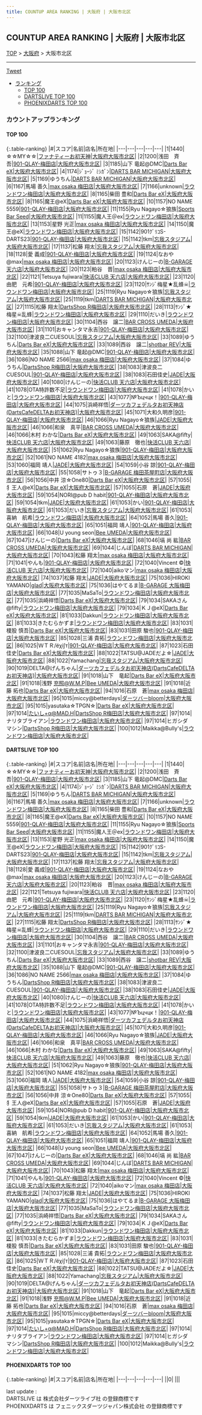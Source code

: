 ```yaml
---
title: COUNTUP AREA RANKING | 大阪府 | 大阪市北区
---
```

## COUNTUP AREA RANKING | 大阪府 | 大阪市北区

[TOP](/darts/rank/) > [大阪府](/darts/rank/大阪府/) > 大阪市北区

___

<a href="https://twitter.com/share?ref_src=twsrc%5Etfw" data-text="COUNTUP AREA RANKING | 大阪府大阪市北区" class="twitter-share-button" data-hashtags="DARTSLIVE,PHOENIXDARTS,darts,ダーツ" data-show-count="false">Tweet</a>

* [ランキング](#カウントアップランキング)
    * [TOP 100](#top-100)
    * [DARTSLIVE TOP 100](#dartslive-top-100)
    * [PHOENIXDARTS TOP 100](#phoenixdarts-top-100)

### カウントアップランキング

#### TOP 100



{:.table-ranking}
|#|スコア|名前|店名|所在地|
|---|---|---|---|---|
|1|1440|<span class="rank-name-dl">☆☆MY☆☆</span>|<a href="https://search.dartslive.com/jp/shop/dbeef6a2db923aab0d9b047a20a7ba1e">ファナティーお初天神</a>|<a href="/darts/rank/大阪府/大阪市北区">大阪府大阪市北区</a>|
|2|1200|<span class="rank-name-dl">浅田　斉吾</span>|<a href="https://search.dartslive.com/jp/shop/b01107f9591fd3bba3f63593b5358cc4">901-QLAY-梅田店</a>|<a href="/darts/rank/大阪府/大阪市北区">大阪府大阪市北区</a>|
|3|1185|<span class="rank-name-dl">山下 竜起@DMC</span>|<a href="https://search.dartslive.com/jp/shop/bdfafc15e5af3b910d9b047a20a7ba1e">Darts Bar eX</a>|<a href="/darts/rank/大阪府/大阪市北区">大阪府大阪市北区</a>|
|4|1174|<span class="rank-name-dl">ｼﾞｮｰｼﾞ ﾐｼｶﾞﾝ</span>|<a href="https://search.dartslive.com/jp/shop/2f545869ced206690d9b047a20a7ba1e">DARTS BAR MICHIGAN</a>|<a href="/darts/rank/大阪府/大阪市北区">大阪府大阪市北区</a>|
|5|1169|<span class="rank-name-dl">ゆうちん</span>|<a href="https://search.dartslive.com/jp/shop/2f545869ced206690d9b047a20a7ba1e">DARTS BAR MICHIGAN</a>|<a href="/darts/rank/大阪府/大阪市北区">大阪府大阪市北区</a>|
|6|1167|<span class="rank-name-dl">馬場 善久</span>|<a href="https://search.dartslive.com/jp/shop/d049acd619ee2217f454cb89828a1cfe">max osaka 梅田店</a>|<a href="/darts/rank/大阪府/大阪市北区">大阪府大阪市北区</a>|
|7|1166|<span class="rank-name-dl">unknown</span>|<a href="https://search.dartslive.com/jp/shop/b9bc068ea231b1f00d9b047a20a7ba1e">ラウンドワン梅田店</a>|<a href="/darts/rank/大阪府/大阪市北区">大阪府大阪市北区</a>|
|8|1165|<span class="rank-name-dl">柴田 豊和</span>|<a href="https://search.dartslive.com/jp/shop/bdfafc15e5af3b910d9b047a20a7ba1e">Darts Bar eX</a>|<a href="/darts/rank/大阪府/大阪市北区">大阪府大阪市北区</a>|
|8|1165|<span class="rank-name-dl">魔王@eX</span>|<a href="https://search.dartslive.com/jp/shop/bdfafc15e5af3b910d9b047a20a7ba1e">Darts Bar eX</a>|<a href="/darts/rank/大阪府/大阪市北区">大阪府大阪市北区</a>|
|10|1157|<span class="rank-name-dl">NO NAME 5559</span>|<a href="https://search.dartslive.com/jp/shop/b01107f9591fd3bba3f63593b5358cc4">901-QLAY-梅田店</a>|<a href="/darts/rank/大阪府/大阪市北区">大阪府大阪市北区</a>|
|11|1155|<span class="rank-name-dl">Ryu Nagayo☆狼族</span>|<a href="https://search.dartslive.com/jp/shop/f0a7940f7e4a27fa0d9b047a20a7ba1e">Sports Bar Seed</a>|<a href="/darts/rank/大阪府/大阪市北区">大阪府大阪市北区</a>|
|11|1155|<span class="rank-name-dl">魔人王＠ex</span>|<a href="https://search.dartslive.com/jp/shop/b9bc068ea231b1f00d9b047a20a7ba1e">ラウンドワン梅田店</a>|<a href="/darts/rank/大阪府/大阪市北区">大阪府大阪市北区</a>|
|13|1153|<span class="rank-name-dl">星野 光正</span>|<a href="https://search.dartslive.com/jp/shop/d049acd619ee2217f454cb89828a1cfe">max osaka 梅田店</a>|<a href="/darts/rank/大阪府/大阪市北区">大阪府大阪市北区</a>|
|14|1150|<span class="rank-name-dl">魔王@eX</span>|<a href="https://search.dartslive.com/jp/shop/b9bc068ea231b1f00d9b047a20a7ba1e">ラウンドワン梅田店</a>|<a href="/darts/rank/大阪府/大阪市北区">大阪府大阪市北区</a>|
|15|1142|<span class="rank-name-dl">901ｸﾞﾘｺS-DARTS23</span>|<a href="https://search.dartslive.com/jp/shop/b01107f9591fd3bba3f63593b5358cc4">901-QLAY-梅田店</a>|<a href="/darts/rank/大阪府/大阪市北区">大阪府大阪市北区</a>|
|15|1142|<span class="rank-name-dl">tkm</span>|<a href="https://search.dartslive.com/jp/shop/4c50b821b3d02dc725d56fb0e5c39bac">忘我スタジアム</a>|<a href="/darts/rank/大阪府/大阪市北区">大阪府大阪市北区</a>|
|17|1137|<span class="rank-name-dl">松藤 翔太</span>|<a href="https://search.dartslive.com/jp/shop/4c50b821b3d02dc725d56fb0e5c39bac">忘我スタジアム</a>|<a href="/darts/rank/大阪府/大阪市北区">大阪府大阪市北区</a>|
|18|1128|<span class="rank-name-dl">愛 義成</span>|<a href="https://search.dartslive.com/jp/shop/b01107f9591fd3bba3f63593b5358cc4">901-QLAY-梅田店</a>|<a href="/darts/rank/大阪府/大阪市北区">大阪府大阪市北区</a>|
|19|1124|<span class="rank-name-dl">なおや@max</span>|<a href="https://search.dartslive.com/jp/shop/d049acd619ee2217f454cb89828a1cfe">max osaka 梅田店</a>|<a href="/darts/rank/大阪府/大阪市北区">大阪府大阪市北区</a>|
|20|1123|<span class="rank-name-dl">けんじーの</span>|<a href="https://search.dartslive.com/jp/shop/53a54323d71b4c33b21333aee1bd51e4">B-GARAGE 天六店</a>|<a href="/darts/rank/大阪府/大阪市北区">大阪府大阪市北区</a>|
|20|1123|<span class="rank-name-dl">粕谷　晋</span>|<a href="https://search.dartslive.com/jp/shop/d049acd619ee2217f454cb89828a1cfe">max osaka 梅田店</a>|<a href="/darts/rank/大阪府/大阪市北区">大阪府大阪市北区</a>|
|22|1121|<span class="rank-name-dl">Tetsuya fujiwara</span>|<a href="https://search.dartslive.com/jp/shop/f37ffdd76e2d326725d56fb0e5c39bac">快活CLUB 天六店</a>|<a href="/darts/rank/大阪府/大阪市北区">大阪府大阪市北区</a>|
|23|1120|<span class="rank-name-dl">由肥　元希</span>|<a href="https://search.dartslive.com/jp/shop/b01107f9591fd3bba3f63593b5358cc4">901-QLAY-梅田店</a>|<a href="/darts/rank/大阪府/大阪市北区">大阪府大阪市北区</a>|
|23|1120|<span class="rank-name-dl">ｻﾝｼﾞ梅星★乱蜂☠</span>|<a href="https://search.dartslive.com/jp/shop/b9bc068ea231b1f00d9b047a20a7ba1e">ラウンドワン梅田店</a>|<a href="/darts/rank/大阪府/大阪市北区">大阪府大阪市北区</a>|
|25|1119|<span class="rank-name-dl">Ryu Nagayo☆狼族</span>|<a href="https://search.dartslive.com/jp/shop/4c50b821b3d02dc725d56fb0e5c39bac">忘我スタジアム</a>|<a href="/darts/rank/大阪府/大阪市北区">大阪府大阪市北区</a>|
|25|1119|<span class="rank-name-dl">tkm</span>|<a href="https://search.dartslive.com/jp/shop/2f545869ced206690d9b047a20a7ba1e">DARTS BAR MICHIGAN</a>|<a href="/darts/rank/大阪府/大阪市北区">大阪府大阪市北区</a>|
|27|1115|<span class="rank-name-dl">松藤 翔太</span>|<a href="https://search.dartslive.com/jp/shop/36cd61b23cb761e928032249b44395af">DartsShop R梅田店</a>|<a href="/darts/rank/大阪府/大阪市北区">大阪府大阪市北区</a>|
|28|1113|<span class="rank-name-dl">ｻﾝｼﾞ★梅星☠乱蜂</span>|<a href="https://search.dartslive.com/jp/shop/b9bc068ea231b1f00d9b047a20a7ba1e">ラウンドワン梅田店</a>|<a href="/darts/rank/大阪府/大阪市北区">大阪府大阪市北区</a>|
|29|1110|<span class="rank-name-dl">だいき</span>|<a href="https://search.dartslive.com/jp/shop/b9bc068ea231b1f00d9b047a20a7ba1e">ラウンドワン梅田店</a>|<a href="/darts/rank/大阪府/大阪市北区">大阪府大阪市北区</a>|
|30|1104|<span class="rank-name-dl">西谷　譲二</span>|<a href="https://search.dartslive.com/jp/shop/d9b52c26d9aefc120d9b047a20a7ba1e">BAR CROSS UMEDA</a>|<a href="/darts/rank/大阪府/大阪市北区">大阪府大阪市北区</a>|
|31|1101|<span class="rank-name-dl">おキャンタマ永吉</span>|<a href="https://search.dartslive.com/jp/shop/b01107f9591fd3bba3f63593b5358cc4">901-QLAY-梅田店</a>|<a href="/darts/rank/大阪府/大阪市北区">大阪府大阪市北区</a>|
|32|1100|<span class="rank-name-dl">津波良二CUESOUL</span>|<a href="https://search.dartslive.com/jp/shop/4c50b821b3d02dc725d56fb0e5c39bac">忘我スタジアム</a>|<a href="/darts/rank/大阪府/大阪市北区">大阪府大阪市北区</a>|
|33|1089|<span class="rank-name-dl">ゆうちん</span>|<a href="https://search.dartslive.com/jp/shop/bdfafc15e5af3b910d9b047a20a7ba1e">Darts Bar eX</a>|<a href="/darts/rank/大阪府/大阪市北区">大阪府大阪市北区</a>|
|33|1089|<span class="rank-name-dl">西谷　譲二</span>|<a href="https://search.dartslive.com/jp/shop/a60caa9b32457574790ab824ce8730e5">shotbar REV</a>|<a href="/darts/rank/大阪府/大阪市北区">大阪府大阪市北区</a>|
|35|1088|<span class="rank-name-dl">山下 竜起@DMC</span>|<a href="https://search.dartslive.com/jp/shop/b01107f9591fd3bba3f63593b5358cc4">901-QLAY-梅田店</a>|<a href="/darts/rank/大阪府/大阪市北区">大阪府大阪市北区</a>|
|36|1086|<span class="rank-name-dl">NO NAME 2566</span>|<a href="https://search.dartslive.com/jp/shop/d049acd619ee2217f454cb89828a1cfe">max osaka 梅田店</a>|<a href="/darts/rank/大阪府/大阪市北区">大阪府大阪市北区</a>|
|37|1084|<span class="rank-name-dl">ゆうちん</span>|<a href="https://search.dartslive.com/jp/shop/36cd61b23cb761e928032249b44395af">DartsShop R梅田店</a>|<a href="/darts/rank/大阪府/大阪市北区">大阪府大阪市北区</a>|
|38|1083|<span class="rank-name-dl">津波良二CUESOUL</span>|<a href="https://search.dartslive.com/jp/shop/b01107f9591fd3bba3f63593b5358cc4">901-QLAY-梅田店</a>|<a href="/darts/rank/大阪府/大阪市北区">大阪府大阪市北区</a>|
|38|1083|<span class="rank-name-dl">石田佳史</span>|<a href="https://search.dartslive.com/jp/shop/65b484f3b7c6c8150d9b047a20a7ba1e">JADE</a>|<a href="/darts/rank/大阪府/大阪市北区">大阪府大阪市北区</a>|
|40|1080|<span class="rank-name-dl">けんじーの</span>|<a href="https://search.dartslive.com/jp/shop/f37ffdd76e2d326725d56fb0e5c39bac">快活CLUB 天六店</a>|<a href="/darts/rank/大阪府/大阪市北区">大阪府大阪市北区</a>|
|41|1078|<span class="rank-name-dl">OTA特許数不足</span>|<a href="https://search.dartslive.com/jp/shop/b9bc068ea231b1f00d9b047a20a7ba1e">ラウンドワン梅田店</a>|<a href="/darts/rank/大阪府/大阪市北区">大阪府大阪市北区</a>|
|41|1078|<span class="rank-name-dl">かいと</span>|<a href="https://search.dartslive.com/jp/shop/b9bc068ea231b1f00d9b047a20a7ba1e">ラウンドワン梅田店</a>|<a href="/darts/rank/大阪府/大阪市北区">大阪府大阪市北区</a>|
|43|1077|<span class="rank-name-dl">№Ъцчцк！</span>|<a href="https://search.dartslive.com/jp/shop/b01107f9591fd3bba3f63593b5358cc4">901-QLAY-梅田店</a>|<a href="/darts/rank/大阪府/大阪市北区">大阪府大阪市北区</a>|
|44|1075|<span class="rank-name-dl">浜崎祥悟</span>|<a href="https://search.dartslive.com/jp/shop/04b99e033433a59b0d9b047a20a7ba1e">ダーツカフェデルタお初天神店(DartsCafeDELTAお初天神店)</a>|<a href="/darts/rank/大阪府/大阪市北区">大阪府大阪市北区</a>|
|45|1071|<span class="rank-name-dl">大和久明彦</span>|<a href="https://search.dartslive.com/jp/shop/b01107f9591fd3bba3f63593b5358cc4">901-QLAY-梅田店</a>|<a href="/darts/rank/大阪府/大阪市北区">大阪府大阪市北区</a>|
|46|1066|<span class="rank-name-dl">Ryu Nagayo☆狼族</span>|<a href="https://search.dartslive.com/jp/shop/65b484f3b7c6c8150d9b047a20a7ba1e">JADE</a>|<a href="/darts/rank/大阪府/大阪市北区">大阪府大阪市北区</a>|
|46|1066|<span class="rank-name-dl">和泉　真平</span>|<a href="https://search.dartslive.com/jp/shop/d9b52c26d9aefc120d9b047a20a7ba1e">BAR CROSS UMEDA</a>|<a href="/darts/rank/大阪府/大阪市北区">大阪府大阪市北区</a>|
|46|1066|<span class="rank-name-dl">木村 わかな</span>|<a href="https://search.dartslive.com/jp/shop/bdfafc15e5af3b910d9b047a20a7ba1e">Darts Bar eX</a>|<a href="/darts/rank/大阪府/大阪市北区">大阪府大阪市北区</a>|
|49|1063|<span class="rank-name-dl">SAKA@fifty</span>|<a href="https://search.dartslive.com/jp/shop/f37ffdd76e2d326725d56fb0e5c39bac">快活CLUB 天六店</a>|<a href="/darts/rank/大阪府/大阪市北区">大阪府大阪市北区</a>|
|49|1063|<span class="rank-name-dl">藤原　徹也</span>|<a href="https://search.dartslive.com/jp/shop/f37ffdd76e2d326725d56fb0e5c39bac">快活CLUB 天六店</a>|<a href="/darts/rank/大阪府/大阪市北区">大阪府大阪市北区</a>|
|51|1062|<span class="rank-name-dl">Ryu Nagayo☆狼族</span>|<a href="https://search.dartslive.com/jp/shop/b01107f9591fd3bba3f63593b5358cc4">901-QLAY-梅田店</a>|<a href="/darts/rank/大阪府/大阪市北区">大阪府大阪市北区</a>|
|52|1061|<span class="rank-name-dl">NO NAME 4182</span>|<a href="https://search.dartslive.com/jp/shop/d049acd619ee2217f454cb89828a1cfe">max osaka 梅田店</a>|<a href="/darts/rank/大阪府/大阪市北区">大阪府大阪市北区</a>|
|53|1060|<span class="rank-name-dl">福岡 靖人</span>|<a href="https://search.dartslive.com/jp/shop/65b484f3b7c6c8150d9b047a20a7ba1e">JADE</a>|<a href="/darts/rank/大阪府/大阪市北区">大阪府大阪市北区</a>|
|54|1059|<span class="rank-name-dl">小谷 諒</span>|<a href="https://search.dartslive.com/jp/shop/b01107f9591fd3bba3f63593b5358cc4">901-QLAY-梅田店</a>|<a href="/darts/rank/大阪府/大阪市北区">大阪府大阪市北区</a>|
|55|1058|<span class="rank-name-dl">サトゥ３</span>|<a href="https://search.dartslive.com/jp/shop/c4dcb1ae75a7708fb21333aee1bd51e4">B-GARAGE 梅田茶屋町店</a>|<a href="/darts/rank/大阪府/大阪市北区">大阪府大阪市北区</a>|
|56|1056|<span class="rank-name-dl">中井 涼☆One80</span>|<a href="https://search.dartslive.com/jp/shop/bdfafc15e5af3b910d9b047a20a7ba1e">Darts Bar eX</a>|<a href="/darts/rank/大阪府/大阪市北区">大阪府大阪市北区</a>|
|57|1055|<span class="rank-name-dl">犭王人@eX</span>|<a href="https://search.dartslive.com/jp/shop/bdfafc15e5af3b910d9b047a20a7ba1e">Darts Bar eX</a>|<a href="/darts/rank/大阪府/大阪市北区">大阪府大阪市北区</a>|
|57|1055|<span class="rank-name-dl">石原　蒼</span>|<a href="https://search.dartslive.com/jp/shop/65b484f3b7c6c8150d9b047a20a7ba1e">JADE</a>|<a href="/darts/rank/大阪府/大阪市北区">大阪府大阪市北区</a>|
|59|1054|<span class="rank-name-dl">NORI@pub D habit</span>|<a href="https://search.dartslive.com/jp/shop/b01107f9591fd3bba3f63593b5358cc4">901-QLAY-梅田店</a>|<a href="/darts/rank/大阪府/大阪市北区">大阪府大阪市北区</a>|
|59|1054|<span class="rank-name-dl">tkm</span>|<a href="https://search.dartslive.com/jp/shop/65b484f3b7c6c8150d9b047a20a7ba1e">JADE</a>|<a href="/darts/rank/大阪府/大阪市北区">大阪府大阪市北区</a>|
|61|1053|<span class="rank-name-dl">かい</span>|<a href="https://search.dartslive.com/jp/shop/b01107f9591fd3bba3f63593b5358cc4">901-QLAY-梅田店</a>|<a href="/darts/rank/大阪府/大阪市北区">大阪府大阪市北区</a>|
|61|1053|<span class="rank-name-dl">だいき</span>|<a href="https://search.dartslive.com/jp/shop/4c50b821b3d02dc725d56fb0e5c39bac">忘我スタジアム</a>|<a href="/darts/rank/大阪府/大阪市北区">大阪府大阪市北区</a>|
|61|1053|<span class="rank-name-dl">喜納　航希</span>|<a href="https://search.dartslive.com/jp/shop/b9bc068ea231b1f00d9b047a20a7ba1e">ラウンドワン梅田店</a>|<a href="/darts/rank/大阪府/大阪市北区">大阪府大阪市北区</a>|
|64|1052|<span class="rank-name-dl">馬場 善久</span>|<a href="https://search.dartslive.com/jp/shop/b01107f9591fd3bba3f63593b5358cc4">901-QLAY-梅田店</a>|<a href="/darts/rank/大阪府/大阪市北区">大阪府大阪市北区</a>|
|65|1051|<span class="rank-name-dl">福岡 靖人</span>|<a href="https://search.dartslive.com/jp/shop/b01107f9591fd3bba3f63593b5358cc4">901-QLAY-梅田店</a>|<a href="/darts/rank/大阪府/大阪市北区">大阪府大阪市北区</a>|
|66|1048|<span class="rank-name-dl">U young seon</span>|<a href="https://search.dartslive.com/jp/shop/a50d9c09e748dc570d9b047a20a7ba1e">Bee UMEDA</a>|<a href="/darts/rank/大阪府/大阪市北区">大阪府大阪市北区</a>|
|67|1047|<span class="rank-name-dl">けんじーの</span>|<a href="https://search.dartslive.com/jp/shop/bdfafc15e5af3b910d9b047a20a7ba1e">Darts Bar eX</a>|<a href="/darts/rank/大阪府/大阪市北区">大阪府大阪市北区</a>|
|68|1046|<span class="rank-name-dl">塙 尚 紘</span>|<a href="https://search.dartslive.com/jp/shop/d9b52c26d9aefc120d9b047a20a7ba1e">BAR CROSS UMEDA</a>|<a href="/darts/rank/大阪府/大阪市北区">大阪府大阪市北区</a>|
|69|1044|<span class="rank-name-dl">じんぼ</span>|<a href="https://search.dartslive.com/jp/shop/2f545869ced206690d9b047a20a7ba1e">DARTS BAR MICHIGAN</a>|<a href="/darts/rank/大阪府/大阪市北区">大阪府大阪市北区</a>|
|70|1043|<span class="rank-name-dl">松藤 翔太</span>|<a href="https://search.dartslive.com/jp/shop/d049acd619ee2217f454cb89828a1cfe">max osaka 梅田店</a>|<a href="/darts/rank/大阪府/大阪市北区">大阪府大阪市北区</a>|
|71|1041|<span class="rank-name-dl">やんも</span>|<a href="https://search.dartslive.com/jp/shop/b01107f9591fd3bba3f63593b5358cc4">901-QLAY-梅田店</a>|<a href="/darts/rank/大阪府/大阪市北区">大阪府大阪市北区</a>|
|72|1040|<span class="rank-name-dl">Vincent ©</span>|<a href="https://search.dartslive.com/jp/shop/f37ffdd76e2d326725d56fb0e5c39bac">快活CLUB 天六店</a>|<a href="/darts/rank/大阪府/大阪市北区">大阪府大阪市北区</a>|
|72|1040|<span class="rank-name-dl">aikoマン</span>|<a href="https://search.dartslive.com/jp/shop/d049acd619ee2217f454cb89828a1cfe">max osaka 梅田店</a>|<a href="/darts/rank/大阪府/大阪市北区">大阪府大阪市北区</a>|
|74|1037|<span class="rank-name-dl">松藤 翔太</span>|<a href="https://search.dartslive.com/jp/shop/65b484f3b7c6c8150d9b047a20a7ba1e">JADE</a>|<a href="/darts/rank/大阪府/大阪市北区">大阪府大阪市北区</a>|
|75|1036|<span class="rank-name-dl">HIROKI YAMANO</span>|<a href="https://search.dartslive.com/jp/shop/3447a9be4a363108fec1ae84bb28bd87">glad</a>|<a href="/darts/rank/大阪府/大阪市北区">大阪府大阪市北区</a>|
|75|1036|<span class="rank-name-dl">はやてるま</span>|<a href="https://search.dartslive.com/jp/shop/515b50e349475a26f454cb89828a1cfe">B-GARAGE 大阪梅田店</a>|<a href="/darts/rank/大阪府/大阪市北区">大阪府大阪市北区</a>|
|77|1035|<span class="rank-name-dl">MaSaTo</span>|<a href="https://search.dartslive.com/jp/shop/b9bc068ea231b1f00d9b047a20a7ba1e">ラウンドワン梅田店</a>|<a href="/darts/rank/大阪府/大阪市北区">大阪府大阪市北区</a>|
|77|1035|<span class="rank-name-dl">浜崎祥悟</span>|<a href="https://search.dartslive.com/jp/shop/bdfafc15e5af3b910d9b047a20a7ba1e">Darts Bar eX</a>|<a href="/darts/rank/大阪府/大阪市北区">大阪府大阪市北区</a>|
|79|1034|<span class="rank-name-dl">SAKAさん@fifty</span>|<a href="https://search.dartslive.com/jp/shop/b9bc068ea231b1f00d9b047a20a7ba1e">ラウンドワン梅田店</a>|<a href="/darts/rank/大阪府/大阪市北区">大阪府大阪市北区</a>|
|79|1034|<span class="rank-name-dl">ＫＪ@eX</span>|<a href="https://search.dartslive.com/jp/shop/bdfafc15e5af3b910d9b047a20a7ba1e">Darts Bar eX</a>|<a href="/darts/rank/大阪府/大阪市北区">大阪府大阪市北区</a>|
|81|1033|<span class="rank-name-dl">Dakkun</span>|<a href="https://search.dartslive.com/jp/shop/b9bc068ea231b1f00d9b047a20a7ba1e">ラウンドワン梅田店</a>|<a href="/darts/rank/大阪府/大阪市北区">大阪府大阪市北区</a>|
|81|1033|<span class="rank-name-dl">きたむらかずま</span>|<a href="https://search.dartslive.com/jp/shop/b9bc068ea231b1f00d9b047a20a7ba1e">ラウンドワン梅田店</a>|<a href="/darts/rank/大阪府/大阪市北区">大阪府大阪市北区</a>|
|83|1031|<span class="rank-name-dl">榎股 慎吾</span>|<a href="https://search.dartslive.com/jp/shop/bdfafc15e5af3b910d9b047a20a7ba1e">Darts Bar eX</a>|<a href="/darts/rank/大阪府/大阪市北区">大阪府大阪市北区</a>|
|83|1031|<span class="rank-name-dl">田原 駿也</span>|<a href="https://search.dartslive.com/jp/shop/b01107f9591fd3bba3f63593b5358cc4">901-QLAY-梅田店</a>|<a href="/darts/rank/大阪府/大阪市北区">大阪府大阪市北区</a>|
|85|1028|<span class="rank-name-dl">三浦 貴拓</span>|<a href="https://search.dartslive.com/jp/shop/b9bc068ea231b1f00d9b047a20a7ba1e">ラウンドワン梅田店</a>|<a href="/darts/rank/大阪府/大阪市北区">大阪府大阪市北区</a>|
|86|1025|<span class="rank-name-dl">ＷＴＲ/ёχi∫т</span>|<a href="https://search.dartslive.com/jp/shop/b01107f9591fd3bba3f63593b5358cc4">901-QLAY-梅田店</a>|<a href="/darts/rank/大阪府/大阪市北区">大阪府大阪市北区</a>|
|87|1023|<span class="rank-name-dl">石田佳史</span>|<a href="https://search.dartslive.com/jp/shop/bdfafc15e5af3b910d9b047a20a7ba1e">Darts Bar eX</a>|<a href="/darts/rank/大阪府/大阪市北区">大阪府大阪市北区</a>|
|88|1022|<span class="rank-name-dl">TATSU@JADEだよ☆</span>|<a href="https://search.dartslive.com/jp/shop/65b484f3b7c6c8150d9b047a20a7ba1e">JADE</a>|<a href="/darts/rank/大阪府/大阪市北区">大阪府大阪市北区</a>|
|88|1022|<span class="rank-name-dl">Yamachang</span>|<a href="https://search.dartslive.com/jp/shop/4c50b821b3d02dc725d56fb0e5c39bac">忘我スタジアム</a>|<a href="/darts/rank/大阪府/大阪市北区">大阪府大阪市北区</a>|
|90|1019|<span class="rank-name-dl">DELTA@げんちゃん</span>|<a href="https://search.dartslive.com/jp/shop/04b99e033433a59b0d9b047a20a7ba1e">ダーツカフェデルタお初天神店(DartsCafeDELTAお初天神店)</a>|<a href="/darts/rank/大阪府/大阪市北区">大阪府大阪市北区</a>|
|91|1018|<span class="rank-name-dl">山下　竜起</span>|<a href="https://search.dartslive.com/jp/shop/bdfafc15e5af3b910d9b047a20a7ba1e">Darts Bar eX</a>|<a href="/darts/rank/大阪府/大阪市北区">大阪府大阪市北区</a>|
|91|1018|<span class="rank-name-dl">浅野 充照@W.M.P</span>|<a href="https://search.dartslive.com/jp/shop/a50d9c09e748dc570d9b047a20a7ba1e">Bee UMEDA</a>|<a href="/darts/rank/大阪府/大阪市北区">大阪府大阪市北区</a>|
|91|1018|<span class="rank-name-dl">近藤 拓也</span>|<a href="https://search.dartslive.com/jp/shop/bdfafc15e5af3b910d9b047a20a7ba1e">Darts Bar eX</a>|<a href="/darts/rank/大阪府/大阪市北区">大阪府大阪市北区</a>|
|94|1016|<span class="rank-name-dl">石原　蒼</span>|<a href="https://search.dartslive.com/jp/shop/d049acd619ee2217f454cb89828a1cfe">max osaka 梅田店</a>|<a href="/darts/rank/大阪府/大阪市北区">大阪府大阪市北区</a>|
|95|1015|<span class="rank-name-dl">miccy@betterdays</span>|<a href="https://search.dartslive.com/jp/shop/dc8a082169d9123a790ab824ce8730e5">ダーツバーbloom</a>|<a href="/darts/rank/大阪府/大阪市北区">大阪府大阪市北区</a>|
|95|1015|<span class="rank-name-dl">yasutaka☆TPGN☆</span>|<a href="https://search.dartslive.com/jp/shop/bdfafc15e5af3b910d9b047a20a7ba1e">Darts Bar eX</a>|<a href="/darts/rank/大阪府/大阪市北区">大阪府大阪市北区</a>|
|97|1014|<span class="rank-name-dl">たいし+α@MAD.H</span>|<a href="https://search.dartslive.com/jp/shop/36cd61b23cb761e928032249b44395af">DartsShop R梅田店</a>|<a href="/darts/rank/大阪府/大阪市北区">大阪府大阪市北区</a>|
|97|1014|<span class="rank-name-dl">ナリタブライアン</span>|<a href="https://search.dartslive.com/jp/shop/b9bc068ea231b1f00d9b047a20a7ba1e">ラウンドワン梅田店</a>|<a href="/darts/rank/大阪府/大阪市北区">大阪府大阪市北区</a>|
|97|1014|<span class="rank-name-dl">ヒガシダ　マシン</span>|<a href="https://search.dartslive.com/jp/shop/36cd61b23cb761e928032249b44395af">DartsShop R梅田店</a>|<a href="/darts/rank/大阪府/大阪市北区">大阪府大阪市北区</a>|
|100|1012|<span class="rank-name-dl">Maikka@Bully&#x27;s</span>|<a href="https://search.dartslive.com/jp/shop/b9bc068ea231b1f00d9b047a20a7ba1e">ラウンドワン梅田店</a>|<a href="/darts/rank/大阪府/大阪市北区">大阪府大阪市北区</a>|


#### DARTSLIVE TOP 100



{:.table-ranking}
|#|スコア|名前|店名|所在地|
|---|---|---|---|---|
|1|1440|<span class="rank-name-dl">☆☆MY☆☆</span>|<a href="https://search.dartslive.com/jp/shop/dbeef6a2db923aab0d9b047a20a7ba1e">ファナティーお初天神</a>|<a href="/darts/rank/大阪府/大阪市北区">大阪府大阪市北区</a>|
|2|1200|<span class="rank-name-dl">浅田　斉吾</span>|<a href="https://search.dartslive.com/jp/shop/b01107f9591fd3bba3f63593b5358cc4">901-QLAY-梅田店</a>|<a href="/darts/rank/大阪府/大阪市北区">大阪府大阪市北区</a>|
|3|1185|<span class="rank-name-dl">山下 竜起@DMC</span>|<a href="https://search.dartslive.com/jp/shop/bdfafc15e5af3b910d9b047a20a7ba1e">Darts Bar eX</a>|<a href="/darts/rank/大阪府/大阪市北区">大阪府大阪市北区</a>|
|4|1174|<span class="rank-name-dl">ｼﾞｮｰｼﾞ ﾐｼｶﾞﾝ</span>|<a href="https://search.dartslive.com/jp/shop/2f545869ced206690d9b047a20a7ba1e">DARTS BAR MICHIGAN</a>|<a href="/darts/rank/大阪府/大阪市北区">大阪府大阪市北区</a>|
|5|1169|<span class="rank-name-dl">ゆうちん</span>|<a href="https://search.dartslive.com/jp/shop/2f545869ced206690d9b047a20a7ba1e">DARTS BAR MICHIGAN</a>|<a href="/darts/rank/大阪府/大阪市北区">大阪府大阪市北区</a>|
|6|1167|<span class="rank-name-dl">馬場 善久</span>|<a href="https://search.dartslive.com/jp/shop/d049acd619ee2217f454cb89828a1cfe">max osaka 梅田店</a>|<a href="/darts/rank/大阪府/大阪市北区">大阪府大阪市北区</a>|
|7|1166|<span class="rank-name-dl">unknown</span>|<a href="https://search.dartslive.com/jp/shop/b9bc068ea231b1f00d9b047a20a7ba1e">ラウンドワン梅田店</a>|<a href="/darts/rank/大阪府/大阪市北区">大阪府大阪市北区</a>|
|8|1165|<span class="rank-name-dl">柴田 豊和</span>|<a href="https://search.dartslive.com/jp/shop/bdfafc15e5af3b910d9b047a20a7ba1e">Darts Bar eX</a>|<a href="/darts/rank/大阪府/大阪市北区">大阪府大阪市北区</a>|
|8|1165|<span class="rank-name-dl">魔王@eX</span>|<a href="https://search.dartslive.com/jp/shop/bdfafc15e5af3b910d9b047a20a7ba1e">Darts Bar eX</a>|<a href="/darts/rank/大阪府/大阪市北区">大阪府大阪市北区</a>|
|10|1157|<span class="rank-name-dl">NO NAME 5559</span>|<a href="https://search.dartslive.com/jp/shop/b01107f9591fd3bba3f63593b5358cc4">901-QLAY-梅田店</a>|<a href="/darts/rank/大阪府/大阪市北区">大阪府大阪市北区</a>|
|11|1155|<span class="rank-name-dl">Ryu Nagayo☆狼族</span>|<a href="https://search.dartslive.com/jp/shop/f0a7940f7e4a27fa0d9b047a20a7ba1e">Sports Bar Seed</a>|<a href="/darts/rank/大阪府/大阪市北区">大阪府大阪市北区</a>|
|11|1155|<span class="rank-name-dl">魔人王＠ex</span>|<a href="https://search.dartslive.com/jp/shop/b9bc068ea231b1f00d9b047a20a7ba1e">ラウンドワン梅田店</a>|<a href="/darts/rank/大阪府/大阪市北区">大阪府大阪市北区</a>|
|13|1153|<span class="rank-name-dl">星野 光正</span>|<a href="https://search.dartslive.com/jp/shop/d049acd619ee2217f454cb89828a1cfe">max osaka 梅田店</a>|<a href="/darts/rank/大阪府/大阪市北区">大阪府大阪市北区</a>|
|14|1150|<span class="rank-name-dl">魔王@eX</span>|<a href="https://search.dartslive.com/jp/shop/b9bc068ea231b1f00d9b047a20a7ba1e">ラウンドワン梅田店</a>|<a href="/darts/rank/大阪府/大阪市北区">大阪府大阪市北区</a>|
|15|1142|<span class="rank-name-dl">901ｸﾞﾘｺS-DARTS23</span>|<a href="https://search.dartslive.com/jp/shop/b01107f9591fd3bba3f63593b5358cc4">901-QLAY-梅田店</a>|<a href="/darts/rank/大阪府/大阪市北区">大阪府大阪市北区</a>|
|15|1142|<span class="rank-name-dl">tkm</span>|<a href="https://search.dartslive.com/jp/shop/4c50b821b3d02dc725d56fb0e5c39bac">忘我スタジアム</a>|<a href="/darts/rank/大阪府/大阪市北区">大阪府大阪市北区</a>|
|17|1137|<span class="rank-name-dl">松藤 翔太</span>|<a href="https://search.dartslive.com/jp/shop/4c50b821b3d02dc725d56fb0e5c39bac">忘我スタジアム</a>|<a href="/darts/rank/大阪府/大阪市北区">大阪府大阪市北区</a>|
|18|1128|<span class="rank-name-dl">愛 義成</span>|<a href="https://search.dartslive.com/jp/shop/b01107f9591fd3bba3f63593b5358cc4">901-QLAY-梅田店</a>|<a href="/darts/rank/大阪府/大阪市北区">大阪府大阪市北区</a>|
|19|1124|<span class="rank-name-dl">なおや@max</span>|<a href="https://search.dartslive.com/jp/shop/d049acd619ee2217f454cb89828a1cfe">max osaka 梅田店</a>|<a href="/darts/rank/大阪府/大阪市北区">大阪府大阪市北区</a>|
|20|1123|<span class="rank-name-dl">けんじーの</span>|<a href="https://search.dartslive.com/jp/shop/53a54323d71b4c33b21333aee1bd51e4">B-GARAGE 天六店</a>|<a href="/darts/rank/大阪府/大阪市北区">大阪府大阪市北区</a>|
|20|1123|<span class="rank-name-dl">粕谷　晋</span>|<a href="https://search.dartslive.com/jp/shop/d049acd619ee2217f454cb89828a1cfe">max osaka 梅田店</a>|<a href="/darts/rank/大阪府/大阪市北区">大阪府大阪市北区</a>|
|22|1121|<span class="rank-name-dl">Tetsuya fujiwara</span>|<a href="https://search.dartslive.com/jp/shop/f37ffdd76e2d326725d56fb0e5c39bac">快活CLUB 天六店</a>|<a href="/darts/rank/大阪府/大阪市北区">大阪府大阪市北区</a>|
|23|1120|<span class="rank-name-dl">由肥　元希</span>|<a href="https://search.dartslive.com/jp/shop/b01107f9591fd3bba3f63593b5358cc4">901-QLAY-梅田店</a>|<a href="/darts/rank/大阪府/大阪市北区">大阪府大阪市北区</a>|
|23|1120|<span class="rank-name-dl">ｻﾝｼﾞ梅星★乱蜂☠</span>|<a href="https://search.dartslive.com/jp/shop/b9bc068ea231b1f00d9b047a20a7ba1e">ラウンドワン梅田店</a>|<a href="/darts/rank/大阪府/大阪市北区">大阪府大阪市北区</a>|
|25|1119|<span class="rank-name-dl">Ryu Nagayo☆狼族</span>|<a href="https://search.dartslive.com/jp/shop/4c50b821b3d02dc725d56fb0e5c39bac">忘我スタジアム</a>|<a href="/darts/rank/大阪府/大阪市北区">大阪府大阪市北区</a>|
|25|1119|<span class="rank-name-dl">tkm</span>|<a href="https://search.dartslive.com/jp/shop/2f545869ced206690d9b047a20a7ba1e">DARTS BAR MICHIGAN</a>|<a href="/darts/rank/大阪府/大阪市北区">大阪府大阪市北区</a>|
|27|1115|<span class="rank-name-dl">松藤 翔太</span>|<a href="https://search.dartslive.com/jp/shop/36cd61b23cb761e928032249b44395af">DartsShop R梅田店</a>|<a href="/darts/rank/大阪府/大阪市北区">大阪府大阪市北区</a>|
|28|1113|<span class="rank-name-dl">ｻﾝｼﾞ★梅星☠乱蜂</span>|<a href="https://search.dartslive.com/jp/shop/b9bc068ea231b1f00d9b047a20a7ba1e">ラウンドワン梅田店</a>|<a href="/darts/rank/大阪府/大阪市北区">大阪府大阪市北区</a>|
|29|1110|<span class="rank-name-dl">だいき</span>|<a href="https://search.dartslive.com/jp/shop/b9bc068ea231b1f00d9b047a20a7ba1e">ラウンドワン梅田店</a>|<a href="/darts/rank/大阪府/大阪市北区">大阪府大阪市北区</a>|
|30|1104|<span class="rank-name-dl">西谷　譲二</span>|<a href="https://search.dartslive.com/jp/shop/d9b52c26d9aefc120d9b047a20a7ba1e">BAR CROSS UMEDA</a>|<a href="/darts/rank/大阪府/大阪市北区">大阪府大阪市北区</a>|
|31|1101|<span class="rank-name-dl">おキャンタマ永吉</span>|<a href="https://search.dartslive.com/jp/shop/b01107f9591fd3bba3f63593b5358cc4">901-QLAY-梅田店</a>|<a href="/darts/rank/大阪府/大阪市北区">大阪府大阪市北区</a>|
|32|1100|<span class="rank-name-dl">津波良二CUESOUL</span>|<a href="https://search.dartslive.com/jp/shop/4c50b821b3d02dc725d56fb0e5c39bac">忘我スタジアム</a>|<a href="/darts/rank/大阪府/大阪市北区">大阪府大阪市北区</a>|
|33|1089|<span class="rank-name-dl">ゆうちん</span>|<a href="https://search.dartslive.com/jp/shop/bdfafc15e5af3b910d9b047a20a7ba1e">Darts Bar eX</a>|<a href="/darts/rank/大阪府/大阪市北区">大阪府大阪市北区</a>|
|33|1089|<span class="rank-name-dl">西谷　譲二</span>|<a href="https://search.dartslive.com/jp/shop/a60caa9b32457574790ab824ce8730e5">shotbar REV</a>|<a href="/darts/rank/大阪府/大阪市北区">大阪府大阪市北区</a>|
|35|1088|<span class="rank-name-dl">山下 竜起@DMC</span>|<a href="https://search.dartslive.com/jp/shop/b01107f9591fd3bba3f63593b5358cc4">901-QLAY-梅田店</a>|<a href="/darts/rank/大阪府/大阪市北区">大阪府大阪市北区</a>|
|36|1086|<span class="rank-name-dl">NO NAME 2566</span>|<a href="https://search.dartslive.com/jp/shop/d049acd619ee2217f454cb89828a1cfe">max osaka 梅田店</a>|<a href="/darts/rank/大阪府/大阪市北区">大阪府大阪市北区</a>|
|37|1084|<span class="rank-name-dl">ゆうちん</span>|<a href="https://search.dartslive.com/jp/shop/36cd61b23cb761e928032249b44395af">DartsShop R梅田店</a>|<a href="/darts/rank/大阪府/大阪市北区">大阪府大阪市北区</a>|
|38|1083|<span class="rank-name-dl">津波良二CUESOUL</span>|<a href="https://search.dartslive.com/jp/shop/b01107f9591fd3bba3f63593b5358cc4">901-QLAY-梅田店</a>|<a href="/darts/rank/大阪府/大阪市北区">大阪府大阪市北区</a>|
|38|1083|<span class="rank-name-dl">石田佳史</span>|<a href="https://search.dartslive.com/jp/shop/65b484f3b7c6c8150d9b047a20a7ba1e">JADE</a>|<a href="/darts/rank/大阪府/大阪市北区">大阪府大阪市北区</a>|
|40|1080|<span class="rank-name-dl">けんじーの</span>|<a href="https://search.dartslive.com/jp/shop/f37ffdd76e2d326725d56fb0e5c39bac">快活CLUB 天六店</a>|<a href="/darts/rank/大阪府/大阪市北区">大阪府大阪市北区</a>|
|41|1078|<span class="rank-name-dl">OTA特許数不足</span>|<a href="https://search.dartslive.com/jp/shop/b9bc068ea231b1f00d9b047a20a7ba1e">ラウンドワン梅田店</a>|<a href="/darts/rank/大阪府/大阪市北区">大阪府大阪市北区</a>|
|41|1078|<span class="rank-name-dl">かいと</span>|<a href="https://search.dartslive.com/jp/shop/b9bc068ea231b1f00d9b047a20a7ba1e">ラウンドワン梅田店</a>|<a href="/darts/rank/大阪府/大阪市北区">大阪府大阪市北区</a>|
|43|1077|<span class="rank-name-dl">№Ъцчцк！</span>|<a href="https://search.dartslive.com/jp/shop/b01107f9591fd3bba3f63593b5358cc4">901-QLAY-梅田店</a>|<a href="/darts/rank/大阪府/大阪市北区">大阪府大阪市北区</a>|
|44|1075|<span class="rank-name-dl">浜崎祥悟</span>|<a href="https://search.dartslive.com/jp/shop/04b99e033433a59b0d9b047a20a7ba1e">ダーツカフェデルタお初天神店(DartsCafeDELTAお初天神店)</a>|<a href="/darts/rank/大阪府/大阪市北区">大阪府大阪市北区</a>|
|45|1071|<span class="rank-name-dl">大和久明彦</span>|<a href="https://search.dartslive.com/jp/shop/b01107f9591fd3bba3f63593b5358cc4">901-QLAY-梅田店</a>|<a href="/darts/rank/大阪府/大阪市北区">大阪府大阪市北区</a>|
|46|1066|<span class="rank-name-dl">Ryu Nagayo☆狼族</span>|<a href="https://search.dartslive.com/jp/shop/65b484f3b7c6c8150d9b047a20a7ba1e">JADE</a>|<a href="/darts/rank/大阪府/大阪市北区">大阪府大阪市北区</a>|
|46|1066|<span class="rank-name-dl">和泉　真平</span>|<a href="https://search.dartslive.com/jp/shop/d9b52c26d9aefc120d9b047a20a7ba1e">BAR CROSS UMEDA</a>|<a href="/darts/rank/大阪府/大阪市北区">大阪府大阪市北区</a>|
|46|1066|<span class="rank-name-dl">木村 わかな</span>|<a href="https://search.dartslive.com/jp/shop/bdfafc15e5af3b910d9b047a20a7ba1e">Darts Bar eX</a>|<a href="/darts/rank/大阪府/大阪市北区">大阪府大阪市北区</a>|
|49|1063|<span class="rank-name-dl">SAKA@fifty</span>|<a href="https://search.dartslive.com/jp/shop/f37ffdd76e2d326725d56fb0e5c39bac">快活CLUB 天六店</a>|<a href="/darts/rank/大阪府/大阪市北区">大阪府大阪市北区</a>|
|49|1063|<span class="rank-name-dl">藤原　徹也</span>|<a href="https://search.dartslive.com/jp/shop/f37ffdd76e2d326725d56fb0e5c39bac">快活CLUB 天六店</a>|<a href="/darts/rank/大阪府/大阪市北区">大阪府大阪市北区</a>|
|51|1062|<span class="rank-name-dl">Ryu Nagayo☆狼族</span>|<a href="https://search.dartslive.com/jp/shop/b01107f9591fd3bba3f63593b5358cc4">901-QLAY-梅田店</a>|<a href="/darts/rank/大阪府/大阪市北区">大阪府大阪市北区</a>|
|52|1061|<span class="rank-name-dl">NO NAME 4182</span>|<a href="https://search.dartslive.com/jp/shop/d049acd619ee2217f454cb89828a1cfe">max osaka 梅田店</a>|<a href="/darts/rank/大阪府/大阪市北区">大阪府大阪市北区</a>|
|53|1060|<span class="rank-name-dl">福岡 靖人</span>|<a href="https://search.dartslive.com/jp/shop/65b484f3b7c6c8150d9b047a20a7ba1e">JADE</a>|<a href="/darts/rank/大阪府/大阪市北区">大阪府大阪市北区</a>|
|54|1059|<span class="rank-name-dl">小谷 諒</span>|<a href="https://search.dartslive.com/jp/shop/b01107f9591fd3bba3f63593b5358cc4">901-QLAY-梅田店</a>|<a href="/darts/rank/大阪府/大阪市北区">大阪府大阪市北区</a>|
|55|1058|<span class="rank-name-dl">サトゥ３</span>|<a href="https://search.dartslive.com/jp/shop/c4dcb1ae75a7708fb21333aee1bd51e4">B-GARAGE 梅田茶屋町店</a>|<a href="/darts/rank/大阪府/大阪市北区">大阪府大阪市北区</a>|
|56|1056|<span class="rank-name-dl">中井 涼☆One80</span>|<a href="https://search.dartslive.com/jp/shop/bdfafc15e5af3b910d9b047a20a7ba1e">Darts Bar eX</a>|<a href="/darts/rank/大阪府/大阪市北区">大阪府大阪市北区</a>|
|57|1055|<span class="rank-name-dl">犭王人@eX</span>|<a href="https://search.dartslive.com/jp/shop/bdfafc15e5af3b910d9b047a20a7ba1e">Darts Bar eX</a>|<a href="/darts/rank/大阪府/大阪市北区">大阪府大阪市北区</a>|
|57|1055|<span class="rank-name-dl">石原　蒼</span>|<a href="https://search.dartslive.com/jp/shop/65b484f3b7c6c8150d9b047a20a7ba1e">JADE</a>|<a href="/darts/rank/大阪府/大阪市北区">大阪府大阪市北区</a>|
|59|1054|<span class="rank-name-dl">NORI@pub D habit</span>|<a href="https://search.dartslive.com/jp/shop/b01107f9591fd3bba3f63593b5358cc4">901-QLAY-梅田店</a>|<a href="/darts/rank/大阪府/大阪市北区">大阪府大阪市北区</a>|
|59|1054|<span class="rank-name-dl">tkm</span>|<a href="https://search.dartslive.com/jp/shop/65b484f3b7c6c8150d9b047a20a7ba1e">JADE</a>|<a href="/darts/rank/大阪府/大阪市北区">大阪府大阪市北区</a>|
|61|1053|<span class="rank-name-dl">かい</span>|<a href="https://search.dartslive.com/jp/shop/b01107f9591fd3bba3f63593b5358cc4">901-QLAY-梅田店</a>|<a href="/darts/rank/大阪府/大阪市北区">大阪府大阪市北区</a>|
|61|1053|<span class="rank-name-dl">だいき</span>|<a href="https://search.dartslive.com/jp/shop/4c50b821b3d02dc725d56fb0e5c39bac">忘我スタジアム</a>|<a href="/darts/rank/大阪府/大阪市北区">大阪府大阪市北区</a>|
|61|1053|<span class="rank-name-dl">喜納　航希</span>|<a href="https://search.dartslive.com/jp/shop/b9bc068ea231b1f00d9b047a20a7ba1e">ラウンドワン梅田店</a>|<a href="/darts/rank/大阪府/大阪市北区">大阪府大阪市北区</a>|
|64|1052|<span class="rank-name-dl">馬場 善久</span>|<a href="https://search.dartslive.com/jp/shop/b01107f9591fd3bba3f63593b5358cc4">901-QLAY-梅田店</a>|<a href="/darts/rank/大阪府/大阪市北区">大阪府大阪市北区</a>|
|65|1051|<span class="rank-name-dl">福岡 靖人</span>|<a href="https://search.dartslive.com/jp/shop/b01107f9591fd3bba3f63593b5358cc4">901-QLAY-梅田店</a>|<a href="/darts/rank/大阪府/大阪市北区">大阪府大阪市北区</a>|
|66|1048|<span class="rank-name-dl">U young seon</span>|<a href="https://search.dartslive.com/jp/shop/a50d9c09e748dc570d9b047a20a7ba1e">Bee UMEDA</a>|<a href="/darts/rank/大阪府/大阪市北区">大阪府大阪市北区</a>|
|67|1047|<span class="rank-name-dl">けんじーの</span>|<a href="https://search.dartslive.com/jp/shop/bdfafc15e5af3b910d9b047a20a7ba1e">Darts Bar eX</a>|<a href="/darts/rank/大阪府/大阪市北区">大阪府大阪市北区</a>|
|68|1046|<span class="rank-name-dl">塙 尚 紘</span>|<a href="https://search.dartslive.com/jp/shop/d9b52c26d9aefc120d9b047a20a7ba1e">BAR CROSS UMEDA</a>|<a href="/darts/rank/大阪府/大阪市北区">大阪府大阪市北区</a>|
|69|1044|<span class="rank-name-dl">じんぼ</span>|<a href="https://search.dartslive.com/jp/shop/2f545869ced206690d9b047a20a7ba1e">DARTS BAR MICHIGAN</a>|<a href="/darts/rank/大阪府/大阪市北区">大阪府大阪市北区</a>|
|70|1043|<span class="rank-name-dl">松藤 翔太</span>|<a href="https://search.dartslive.com/jp/shop/d049acd619ee2217f454cb89828a1cfe">max osaka 梅田店</a>|<a href="/darts/rank/大阪府/大阪市北区">大阪府大阪市北区</a>|
|71|1041|<span class="rank-name-dl">やんも</span>|<a href="https://search.dartslive.com/jp/shop/b01107f9591fd3bba3f63593b5358cc4">901-QLAY-梅田店</a>|<a href="/darts/rank/大阪府/大阪市北区">大阪府大阪市北区</a>|
|72|1040|<span class="rank-name-dl">Vincent ©</span>|<a href="https://search.dartslive.com/jp/shop/f37ffdd76e2d326725d56fb0e5c39bac">快活CLUB 天六店</a>|<a href="/darts/rank/大阪府/大阪市北区">大阪府大阪市北区</a>|
|72|1040|<span class="rank-name-dl">aikoマン</span>|<a href="https://search.dartslive.com/jp/shop/d049acd619ee2217f454cb89828a1cfe">max osaka 梅田店</a>|<a href="/darts/rank/大阪府/大阪市北区">大阪府大阪市北区</a>|
|74|1037|<span class="rank-name-dl">松藤 翔太</span>|<a href="https://search.dartslive.com/jp/shop/65b484f3b7c6c8150d9b047a20a7ba1e">JADE</a>|<a href="/darts/rank/大阪府/大阪市北区">大阪府大阪市北区</a>|
|75|1036|<span class="rank-name-dl">HIROKI YAMANO</span>|<a href="https://search.dartslive.com/jp/shop/3447a9be4a363108fec1ae84bb28bd87">glad</a>|<a href="/darts/rank/大阪府/大阪市北区">大阪府大阪市北区</a>|
|75|1036|<span class="rank-name-dl">はやてるま</span>|<a href="https://search.dartslive.com/jp/shop/515b50e349475a26f454cb89828a1cfe">B-GARAGE 大阪梅田店</a>|<a href="/darts/rank/大阪府/大阪市北区">大阪府大阪市北区</a>|
|77|1035|<span class="rank-name-dl">MaSaTo</span>|<a href="https://search.dartslive.com/jp/shop/b9bc068ea231b1f00d9b047a20a7ba1e">ラウンドワン梅田店</a>|<a href="/darts/rank/大阪府/大阪市北区">大阪府大阪市北区</a>|
|77|1035|<span class="rank-name-dl">浜崎祥悟</span>|<a href="https://search.dartslive.com/jp/shop/bdfafc15e5af3b910d9b047a20a7ba1e">Darts Bar eX</a>|<a href="/darts/rank/大阪府/大阪市北区">大阪府大阪市北区</a>|
|79|1034|<span class="rank-name-dl">SAKAさん@fifty</span>|<a href="https://search.dartslive.com/jp/shop/b9bc068ea231b1f00d9b047a20a7ba1e">ラウンドワン梅田店</a>|<a href="/darts/rank/大阪府/大阪市北区">大阪府大阪市北区</a>|
|79|1034|<span class="rank-name-dl">ＫＪ@eX</span>|<a href="https://search.dartslive.com/jp/shop/bdfafc15e5af3b910d9b047a20a7ba1e">Darts Bar eX</a>|<a href="/darts/rank/大阪府/大阪市北区">大阪府大阪市北区</a>|
|81|1033|<span class="rank-name-dl">Dakkun</span>|<a href="https://search.dartslive.com/jp/shop/b9bc068ea231b1f00d9b047a20a7ba1e">ラウンドワン梅田店</a>|<a href="/darts/rank/大阪府/大阪市北区">大阪府大阪市北区</a>|
|81|1033|<span class="rank-name-dl">きたむらかずま</span>|<a href="https://search.dartslive.com/jp/shop/b9bc068ea231b1f00d9b047a20a7ba1e">ラウンドワン梅田店</a>|<a href="/darts/rank/大阪府/大阪市北区">大阪府大阪市北区</a>|
|83|1031|<span class="rank-name-dl">榎股 慎吾</span>|<a href="https://search.dartslive.com/jp/shop/bdfafc15e5af3b910d9b047a20a7ba1e">Darts Bar eX</a>|<a href="/darts/rank/大阪府/大阪市北区">大阪府大阪市北区</a>|
|83|1031|<span class="rank-name-dl">田原 駿也</span>|<a href="https://search.dartslive.com/jp/shop/b01107f9591fd3bba3f63593b5358cc4">901-QLAY-梅田店</a>|<a href="/darts/rank/大阪府/大阪市北区">大阪府大阪市北区</a>|
|85|1028|<span class="rank-name-dl">三浦 貴拓</span>|<a href="https://search.dartslive.com/jp/shop/b9bc068ea231b1f00d9b047a20a7ba1e">ラウンドワン梅田店</a>|<a href="/darts/rank/大阪府/大阪市北区">大阪府大阪市北区</a>|
|86|1025|<span class="rank-name-dl">ＷＴＲ/ёχi∫т</span>|<a href="https://search.dartslive.com/jp/shop/b01107f9591fd3bba3f63593b5358cc4">901-QLAY-梅田店</a>|<a href="/darts/rank/大阪府/大阪市北区">大阪府大阪市北区</a>|
|87|1023|<span class="rank-name-dl">石田佳史</span>|<a href="https://search.dartslive.com/jp/shop/bdfafc15e5af3b910d9b047a20a7ba1e">Darts Bar eX</a>|<a href="/darts/rank/大阪府/大阪市北区">大阪府大阪市北区</a>|
|88|1022|<span class="rank-name-dl">TATSU@JADEだよ☆</span>|<a href="https://search.dartslive.com/jp/shop/65b484f3b7c6c8150d9b047a20a7ba1e">JADE</a>|<a href="/darts/rank/大阪府/大阪市北区">大阪府大阪市北区</a>|
|88|1022|<span class="rank-name-dl">Yamachang</span>|<a href="https://search.dartslive.com/jp/shop/4c50b821b3d02dc725d56fb0e5c39bac">忘我スタジアム</a>|<a href="/darts/rank/大阪府/大阪市北区">大阪府大阪市北区</a>|
|90|1019|<span class="rank-name-dl">DELTA@げんちゃん</span>|<a href="https://search.dartslive.com/jp/shop/04b99e033433a59b0d9b047a20a7ba1e">ダーツカフェデルタお初天神店(DartsCafeDELTAお初天神店)</a>|<a href="/darts/rank/大阪府/大阪市北区">大阪府大阪市北区</a>|
|91|1018|<span class="rank-name-dl">山下　竜起</span>|<a href="https://search.dartslive.com/jp/shop/bdfafc15e5af3b910d9b047a20a7ba1e">Darts Bar eX</a>|<a href="/darts/rank/大阪府/大阪市北区">大阪府大阪市北区</a>|
|91|1018|<span class="rank-name-dl">浅野 充照@W.M.P</span>|<a href="https://search.dartslive.com/jp/shop/a50d9c09e748dc570d9b047a20a7ba1e">Bee UMEDA</a>|<a href="/darts/rank/大阪府/大阪市北区">大阪府大阪市北区</a>|
|91|1018|<span class="rank-name-dl">近藤 拓也</span>|<a href="https://search.dartslive.com/jp/shop/bdfafc15e5af3b910d9b047a20a7ba1e">Darts Bar eX</a>|<a href="/darts/rank/大阪府/大阪市北区">大阪府大阪市北区</a>|
|94|1016|<span class="rank-name-dl">石原　蒼</span>|<a href="https://search.dartslive.com/jp/shop/d049acd619ee2217f454cb89828a1cfe">max osaka 梅田店</a>|<a href="/darts/rank/大阪府/大阪市北区">大阪府大阪市北区</a>|
|95|1015|<span class="rank-name-dl">miccy@betterdays</span>|<a href="https://search.dartslive.com/jp/shop/dc8a082169d9123a790ab824ce8730e5">ダーツバーbloom</a>|<a href="/darts/rank/大阪府/大阪市北区">大阪府大阪市北区</a>|
|95|1015|<span class="rank-name-dl">yasutaka☆TPGN☆</span>|<a href="https://search.dartslive.com/jp/shop/bdfafc15e5af3b910d9b047a20a7ba1e">Darts Bar eX</a>|<a href="/darts/rank/大阪府/大阪市北区">大阪府大阪市北区</a>|
|97|1014|<span class="rank-name-dl">たいし+α@MAD.H</span>|<a href="https://search.dartslive.com/jp/shop/36cd61b23cb761e928032249b44395af">DartsShop R梅田店</a>|<a href="/darts/rank/大阪府/大阪市北区">大阪府大阪市北区</a>|
|97|1014|<span class="rank-name-dl">ナリタブライアン</span>|<a href="https://search.dartslive.com/jp/shop/b9bc068ea231b1f00d9b047a20a7ba1e">ラウンドワン梅田店</a>|<a href="/darts/rank/大阪府/大阪市北区">大阪府大阪市北区</a>|
|97|1014|<span class="rank-name-dl">ヒガシダ　マシン</span>|<a href="https://search.dartslive.com/jp/shop/36cd61b23cb761e928032249b44395af">DartsShop R梅田店</a>|<a href="/darts/rank/大阪府/大阪市北区">大阪府大阪市北区</a>|
|100|1012|<span class="rank-name-dl">Maikka@Bully&#x27;s</span>|<a href="https://search.dartslive.com/jp/shop/b9bc068ea231b1f00d9b047a20a7ba1e">ラウンドワン梅田店</a>|<a href="/darts/rank/大阪府/大阪市北区">大阪府大阪市北区</a>|


#### PHOENIXDARTS TOP 100



{:.table-ranking}
|#|スコア|名前|店名|所在地|
|---|---|---|---|---|
||0|<span class="rank-name-dl"> </span>|<a href=""></a>|<a href="/darts/rank//"></a>|


<div class="footer border-top border-gray-light mt-5 pt-3 text-right text-gray">
    last update : <span style="font-weight: italic" id="foot_last_modified"></span><br />
    DARTSLIVE は 株式会社ダーツライブ社 の登録商標です<br />
    PHOENIXDARTS は フェニックスダーツジャパン株式会社 の登録商標です<br />
</div>

<script src="https://cdnjs.cloudflare.com/ajax/libs/jquery.tablesorter/2.31.3/js/jquery.tablesorter.min.js" integrity="sha512-qzgd5cYSZcosqpzpn7zF2ZId8f/8CHmFKZ8j7mU4OUXTNRd5g+ZHBPsgKEwoqxCtdQvExE5LprwwPAgoicguNg==" crossorigin="anonymous" referrerpolicy="no-referrer"></script>
<link rel="stylesheet" href="https://cdnjs.cloudflare.com/ajax/libs/jquery.tablesorter/2.31.3/css/theme.default.min.css" integrity="sha512-wghhOJkjQX0Lh3NSWvNKeZ0ZpNn+SPVXX1Qyc9OCaogADktxrBiBdKGDoqVUOyhStvMBmJQ8ZdMHiR3wuEq8+w==" crossorigin="anonymous" referrerpolicy="no-referrer" />
<script>
$(function() {
    $(".table-ranking").tablesorter({sortList:[[0, 0]]});
    $("#foot_last_modified").text(formatDate(new Date(document.lastModified), 'yyyy-MM-dd HH:mm:ss'));
});
</script>

<script async src="https://platform.twitter.com/widgets.js" charset="utf-8"></script>